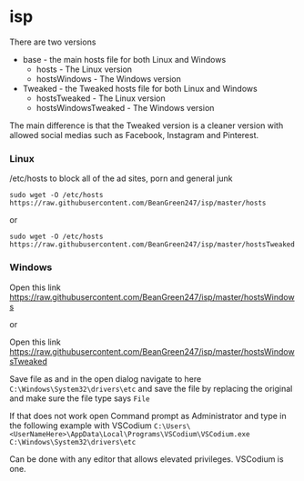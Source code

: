 # isp

There are two versions
- base - the main hosts file for both Linux and Windows
  - hosts - The Linux version
  - hostsWindows - The Windows version
- Tweaked - the Tweaked hosts file for both Linux and Windows
  - hostsTweaked - The Linux version
  - hostsWindowsTweaked - The Windows version

The main difference is that the Tweaked version is a cleaner version with allowed social medias such as Facebook, Instagram and Pinterest.

### Linux

/etc/hosts to block all of the ad sites, porn and general junk
```
sudo wget -O /etc/hosts https://raw.githubusercontent.com/BeanGreen247/isp/master/hosts
```
or
```
sudo wget -O /etc/hosts https://raw.githubusercontent.com/BeanGreen247/isp/master/hostsTweaked
```

### Windows

Open this link https://raw.githubusercontent.com/BeanGreen247/isp/master/hostsWindows

or

Open this link https://raw.githubusercontent.com/BeanGreen247/isp/master/hostsWindowsTweaked

Save file as and in the open dialog navigate to here `C:\Windows\System32\drivers\etc` and save the file by replacing the original and make sure the file type says `File`

If that does not work open Command prompt as Administrator and type in the following example with VSCodium `C:\Users\<UserNameHere>\AppData\Local\Programs\VSCodium\VSCodium.exe C:\Windows\System32\drivers\etc`

Can be done with any editor that allows elevated privileges. VSCodium is one.
